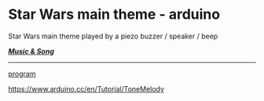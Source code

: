 # Star Wars main theme - arduino
 Star Wars main theme played by a piezo buzzer / speaker / beep
 
 [*__Music & Song__*](https://www.youtube.com/watch?v=_D0ZQPqeJkk)
 ***

[program](https://github.com/luanrivello/starwars-main-theme-arduino/blob/master/main.ino)

 
 https://www.arduino.cc/en/Tutorial/ToneMelody

